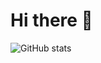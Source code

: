 # Hi there 👋
![GitHub stats](https://github-readme-stats.vercel.app/api?username=Pythack&show_icons=true&theme=tokyonight)
